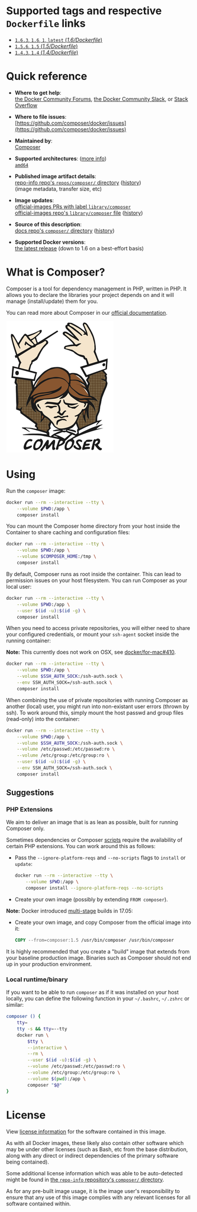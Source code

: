 <!--

********************************************************************************

WARNING:

    DO NOT EDIT "composer/README.md"

    IT IS AUTO-GENERATED

    (from the other files in "composer/" combined with a set of templates)

********************************************************************************

-->

# Supported tags and respective `Dockerfile` links

-	[`1.6.3`, `1.6`, `1`, `latest` (*1.6/Dockerfile*)](https://github.com/composer/docker/blob/4b4c610a981fd8f41756648de4ba15d84e486282/1.6/Dockerfile)
-	[`1.5.6`, `1.5` (*1.5/Dockerfile*)](https://github.com/composer/docker/blob/6c112b3c58d927257a0a3ddd1d1b3f784761fbf7/1.5/Dockerfile)
-	[`1.4.3`, `1.4` (*1.4/Dockerfile*)](https://github.com/composer/docker/blob/ea0ec1efa4b15f4ad7b809793eecbb76633dcbb8/1.4/Dockerfile)

# Quick reference

-	**Where to get help**:  
	[the Docker Community Forums](https://forums.docker.com/), [the Docker Community Slack](https://blog.docker.com/2016/11/introducing-docker-community-directory-docker-community-slack/), or [Stack Overflow](https://stackoverflow.com/search?tab=newest&q=docker)

-	**Where to file issues**:  
	[https://github.com/composer/docker/issues](https://github.com/composer/docker/issues)

-	**Maintained by**:  
	[Composer](https://github.com/composer/docker)

-	**Supported architectures**: ([more info](https://github.com/docker-library/official-images#architectures-other-than-amd64))  
	[`amd64`](https://hub.docker.com/r/amd64/composer/)

-	**Published image artifact details**:  
	[repo-info repo's `repos/composer/` directory](https://github.com/docker-library/repo-info/blob/master/repos/composer) ([history](https://github.com/docker-library/repo-info/commits/master/repos/composer))  
	(image metadata, transfer size, etc)

-	**Image updates**:  
	[official-images PRs with label `library/composer`](https://github.com/docker-library/official-images/pulls?q=label%3Alibrary%2Fcomposer)  
	[official-images repo's `library/composer` file](https://github.com/docker-library/official-images/blob/master/library/composer) ([history](https://github.com/docker-library/official-images/commits/master/library/composer))

-	**Source of this description**:  
	[docs repo's `composer/` directory](https://github.com/docker-library/docs/tree/master/composer) ([history](https://github.com/docker-library/docs/commits/master/composer))

-	**Supported Docker versions**:  
	[the latest release](https://github.com/docker/docker-ce/releases/latest) (down to 1.6 on a best-effort basis)

# What is Composer?

Composer is a tool for dependency management in PHP, written in PHP. It allows you to declare the libraries your project depends on and it will manage (install/update) them for you.

You can read more about Composer in our [official documentation](https://getcomposer.org/doc/).

![logo](https://raw.githubusercontent.com/docker-library/docs/58f7363e6cfa78f8cd54af16eab51c63c1232002/composer/logo.png)

# Using

Run the `composer` image:

```sh
docker run --rm --interactive --tty \
    --volume $PWD:/app \
    composer install
```

You can mount the Composer home directory from your host inside the Container to share caching and configuration files:

```sh
docker run --rm --interactive --tty \
    --volume $PWD:/app \
    --volume $COMPOSER_HOME:/tmp \
    composer install
```

By default, Composer runs as root inside the container. This can lead to permission issues on your host filesystem. You can run Composer as your local user:

```sh
docker run --rm --interactive --tty \
    --volume $PWD:/app \
    --user $(id -u):$(id -g) \
    composer install
```

When you need to access private repositories, you will either need to share your configured credentials, or mount your `ssh-agent` socket inside the running container:

**Note:** This currently does not work on OSX, see [docker/for-mac#410](https://github.com/docker/for-mac/issues/410).

```sh
docker run --rm --interactive --tty \
    --volume $PWD:/app \
    --volume $SSH_AUTH_SOCK:/ssh-auth.sock \
    --env SSH_AUTH_SOCK=/ssh-auth.sock \
    composer install
```

When combining the use of private repositories with running Composer as another (local) user, you might run into non-existant user errors (thrown by ssh). To work around this, simply mount the host passwd and group files (read-only) into the container:

```sh
docker run --rm --interactive --tty \
    --volume $PWD:/app \
    --volume $SSH_AUTH_SOCK:/ssh-auth.sock \
    --volume /etc/passwd:/etc/passwd:ro \
    --volume /etc/group:/etc/group:ro \
    --user $(id -u):$(id -g) \
    --env SSH_AUTH_SOCK=/ssh-auth.sock \
    composer install
```

## Suggestions

### PHP Extensions

We aim to deliver an image that is as lean as possible, built for running Composer only.

Sometimes dependencies or Composer [scripts](https://getcomposer.org/doc/articles/scripts.md) require the availability of certain PHP extensions. You can work around this as follows:

-	Pass the `--ignore-platform-reqs` and `--no-scripts` flags to `install` or `update`:

	```sh
	docker run --rm --interactive --tty \
	    --volume $PWD:/app \
	    composer install --ignore-platform-reqs --no-scripts
	```

-	Create your own image (possibly by extending `FROM composer`).

**Note:** Docker introduced [multi-stage](https://docs.docker.com/engine/userguide/eng-image/multistage-build/) builds in 17.05:

-	Create your own image, and copy Composer from the official image into it:

	```dockerfile
	COPY --from=composer:1.5 /usr/bin/composer /usr/bin/composer
	```

It is highly recommended that you create a "build" image that extends from your baseline production image. Binaries such as Composer should not end up in your production environment.

### Local runtime/binary

If you want to be able to run `composer` as if it was installed on your host locally, you can define the following function in your `~/.bashrc`, `~/.zshrc` or similar:

```sh
composer () {
    tty=
    tty -s && tty=--tty
    docker run \
        $tty \
        --interactive \
        --rm \
        --user $(id -u):$(id -g) \
        --volume /etc/passwd:/etc/passwd:ro \
        --volume /etc/group:/etc/group:ro \
        --volume $(pwd):/app \
        composer "$@"
}
```

# License

View [license information](https://github.com/composer/composer/blob/master/LICENSE) for the software contained in this image.

As with all Docker images, these likely also contain other software which may be under other licenses (such as Bash, etc from the base distribution, along with any direct or indirect dependencies of the primary software being contained).

Some additional license information which was able to be auto-detected might be found in [the `repo-info` repository's `composer/` directory](https://github.com/docker-library/repo-info/tree/master/repos/composer).

As for any pre-built image usage, it is the image user's responsibility to ensure that any use of this image complies with any relevant licenses for all software contained within.
